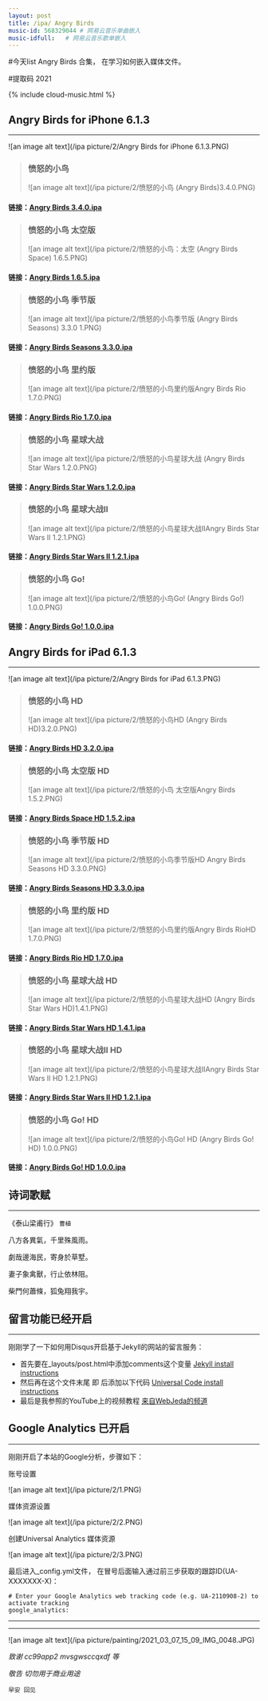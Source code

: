 ```yaml
---
layout: post
title: /ipa/ Angry Birds
music-id: 568329044 # 网易云音乐单曲嵌入
music-idfull:   # 网易云音乐歌单嵌入
---
```


#今天list Angry Birds 合集， 在学习如何嵌入媒体文件。

#提取码 2021

{% include cloud-music.html %}

## Angry Birds for iPhone 6.1.3 ##
----

![an image alt text](/ipa picture/2/Angry Birds for iPhone 6.1.3.PNG)

> ### **愤怒的小鸟**
> ![an image alt text](/ipa picture/2/愤怒的小鸟 (Angry Birds)3.4.0.PNG)
#### 链接：[Angry Birds 3.4.0.ipa](https://pan.baidu.com/s/1CTrIbgTDAyFm97Rq9Zg21Q) 

> ### **愤怒的小鸟 太空版**
> ![an image alt text](/ipa picture/2/愤怒的小鸟：太空 (Angry Birds Space) 1.6.5.PNG)
#### 链接：[Angry Birds 1.6.5.ipa](https://pan.baidu.com/s/1POeY94faGfI25fSAG2B2IQ)  

> ### **愤怒的小鸟 季节版** 
> ![an image alt text](/ipa picture/2/愤怒的小鸟季节版 (Angry Birds Seasons) 3.3.0 1.PNG)
#### 链接：[Angry Birds Seasons 3.3.0.ipa](https://pan.baidu.com/s/1esFTuiWHv3IMc_4xA3-qSA) 

> ### **愤怒的小鸟 里约版** 
> ![an image alt text](/ipa picture/2/愤怒的小鸟里约版Angry Birds Rio 1.7.0.PNG)
#### 链接：[Angry Birds Rio 1.7.0.ipa](https://pan.baidu.com/s/1ibbkX0J5Pi59RXs6Jz04VA) 

> ### **愤怒的小鸟 星球大战** 
> ![an image alt text](/ipa picture/2/愤怒的小鸟星球大战 (Angry Birds Star Wars 1.2.0.PNG)
#### 链接：[Angry Birds Star Wars 1.2.0.ipa](https://pan.baidu.com/s/1uRXQlNzlEmfVzCQ9gjI4Ag) 

> ### **愤怒的小鸟 星球大战II** 
> ![an image alt text](/ipa picture/2/愤怒的小鸟星球大战IIAngry Birds Star Wars II 1.2.1.PNG)
#### 链接：[Angry Birds Star Wars II 1.2.1.ipa](https://pan.baidu.com/s/1eYfwRhdfVPCyEb7jRu7fww) 

> ### **愤怒的小鸟 Go!** 
> ![an image alt text](/ipa picture/2/愤怒的小鸟Go! (Angry Birds Go!) 1.0.0.PNG)
#### 链接：[Angry Birds Go! 1.0.0.ipa](https://pan.baidu.com/s/1-8fFMRsbK8HFfkPHCTG0Nw) 

## Angry Birds for iPad 6.1.3 ##
----

![an image alt text](/ipa picture/2/Angry Birds for iPad 6.1.3.PNG)

> ### **愤怒的小鸟 HD**
> ![an image alt text](/ipa picture/2/愤怒的小鸟HD (Angry Birds HD)3.2.0.PNG)
#### 链接：[Angry Birds HD 3.2.0.ipa](https://pan.baidu.com/s/1ZrWIaIcOaN7i-Fb0ffHuvA)  

> ### **愤怒的小鸟 太空版 HD**
> ![an image alt text](/ipa picture/2/愤怒的小鸟 太空版Angry Birds 1.5.2.PNG)
#### 链接：[Angry Birds Space HD 1.5.2.ipa](https://pan.baidu.com/s/17S-7-afmyFOhzv5dhU6dow) 
 
> ### **愤怒的小鸟 季节版 HD** 
> ![an image alt text](/ipa picture/2/愤怒的小鸟季节版HD Angry Birds Seasons HD 3.3.0.PNG)
#### 链接：[Angry Birds Seasons HD 3.3.0.ipa](https://pan.baidu.com/s/1sTIW8cCPze0EM3DK7P2iGQ) 

> ### **愤怒的小鸟 里约版 HD** 
> ![an image alt text](/ipa picture/2/愤怒的小鸟里约版Angry Birds RioHD 1.7.0.PNG)
#### 链接：[Angry Birds Rio HD 1.7.0.ipa](https://pan.baidu.com/s/1lJWZvkMPFQ79u75VCsxzig) 

> ### **愤怒的小鸟 星球大战 HD** 
> ![an image alt text](/ipa picture/2/愤怒的小鸟星球大战HD (Angry Birds Star Wars HD)1.4.1.PNG)
#### 链接：[Angry Birds Star Wars HD 1.4.1.ipa](https://pan.baidu.com/s/1M2uIq9Apq0-2C2ZCZXqzaA) 

> ### **愤怒的小鸟 星球大战II HD** 
> ![an image alt text](/ipa picture/2/愤怒的小鸟星球大战IIAngry Birds Star Wars II HD 1.2.1.PNG)
#### 链接：[Angry Birds Star Wars II  HD 1.2.1.ipa](https://pan.baidu.com/s/1eYfwRhdfVPCyEb7jRu7fww) 

> ### **愤怒的小鸟 Go! HD** 
> ![an image alt text](/ipa picture/2/愤怒的小鸟Go! HD (Angry Birds Go! HD) 1.0.0.PNG)
#### 链接：[Angry Birds Go! HD 1.0.0.ipa](https://pan.baidu.com/s/1-8fFMRsbK8HFfkPHCTG0Nw) 


## 诗词歌赋 ##
----

《泰山梁甫行》 `曹植`

八方各異氣，千里殊風雨。

劇哉邊海民，寄身於草墅。

妻子象禽獸，行止依林阻。

柴門何蕭條，狐兔翔我宇。


## 留言功能已经开启 ##
----

刚刚学了一下如何用Disqus开启基于Jekyll的网站的留言服务：

* 首先要在_layouts/post.html中添加comments这个变量 [Jekyll install instructions](https://startadaywithasmile.disqus.com/admin/settings/jekyll/)
* 然后再在这个文件末尾 即</article> 后添加以下代码 [Universal Code install instructions](https://startadaywithasmile.disqus.com/admin/install/platforms/universalcode/)
* 最后是我参照的YouTube上的视频教程 [来自WebJeda的频道](https://youtu.be/zhHY4tWpFz4)

## Google Analytics 已开启 ##
----

刚刚开启了本站的Google分析，步骤如下：

账号设置

![an image alt text](/ipa picture/2/1.PNG)

媒体资源设置

![an image alt text](/ipa picture/2/2.PNG)

创建Universal Analytics 媒体资源

![an image alt text](/ipa picture/2/3.PNG)

最后进入_config.yml文件， 在冒号后面输入通过前三步获取的跟踪ID(UA-XXXXXXX-X)：

```
# Enter your Google Analytics web tracking code (e.g. UA-2110908-2) to activate tracking
google_analytics:
```

----
****

![an image alt text](/ipa picture/painting/2021_03_07_15_09_IMG_0048.JPG)

_致谢 cc99app2 mvsgwsccqxdf 等_

_敬告 切勿用于商业用途_

`早安 回见`
